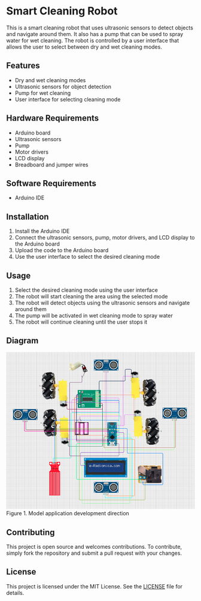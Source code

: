 # Smart Cleaning Robot

This is a smart cleaning robot that uses ultrasonic sensors to detect objects and navigate around them. It also has a pump that can be used to spray water for wet cleaning. The robot is controlled by a user interface that allows the user to select between dry and wet cleaning modes.

## Features

* Dry and wet cleaning modes
* Ultrasonic sensors for object detection
* Pump for wet cleaning
* User interface for selecting cleaning mode

## Hardware Requirements

* Arduino board
* Ultrasonic sensors
* Pump
* Motor drivers
* LCD display
* Breadboard and jumper wires

## Software Requirements

* Arduino IDE

## Installation

1. Install the Arduino IDE
2. Connect the ultrasonic sensors, pump, motor drivers, and LCD display to the Arduino board
3. Upload the code to the Arduino board
4. Use the user interface to select the desired cleaning mode

## Usage

1. Select the desired cleaning mode using the user interface
2. The robot will start cleaning the area using the selected mode
3. The robot will detect objects using the ultrasonic sensors and navigate around them
4. The pump will be activated in wet cleaning mode to spray water
5. The robot will continue cleaning until the user stops it


## Diagram

<img src="https://raw.githubusercontent.com/anvng/SmartCleaning/refs/heads/master/documents/img/diagram.png" alt="Figure 1. Model application development direction" 
/> <br> Figure 1. Model application development direction

## Contributing

This project is open source and welcomes contributions. To contribute, simply fork the repository and submit a pull request with your changes.

## License

This project is licensed under the MIT License. See the [LICENSE](LICENSE) file for details.